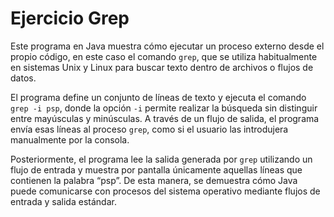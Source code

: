 # Ejercicio Grep

Este programa en Java muestra cómo ejecutar un proceso externo desde el propio código, en este caso el comando `grep`, que se utiliza habitualmente en sistemas Unix y Linux para buscar texto dentro de archivos o flujos de datos.

El programa define un conjunto de líneas de texto y ejecuta el comando `grep -i psp`, donde la opción `-i` permite realizar la búsqueda sin distinguir entre mayúsculas y minúsculas. A través de un flujo de salida, el programa envía esas líneas al proceso `grep`, como si el usuario las introdujera manualmente por la consola.

Posteriormente, el programa lee la salida generada por `grep` utilizando un flujo de entrada y muestra por pantalla únicamente aquellas líneas que contienen la palabra “psp”. De esta manera, se demuestra cómo Java puede comunicarse con procesos del sistema operativo mediante flujos de entrada y salida estándar.